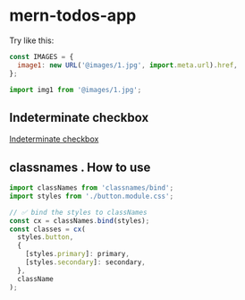 # mern-todos-app

Try like this:

```javascript
const IMAGES = {
  image1: new URL('@images/1.jpg', import.meta.url).href,
};

import img1 from '@images/1.jpg';
```

## Indeterminate checkbox

[Indeterminate checkbox](https://developer.mozilla.org/en-US/docs/Web/HTML/Element/input/checkbox)

## classnames . How to use

```javascript
import classNames from 'classnames/bind';
import styles from './button.module.css';

// ✅ bind the styles to classNames
const cx = classNames.bind(styles);
const classes = cx(
  styles.button,
  {
    [styles.primary]: primary,
    [styles.secondary]: secondary,
  },
  className
);
```
